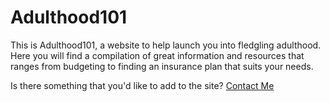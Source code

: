 # Adulthood101
 
This is Adulthood101, a website to help launch you into fledgling adulthood. Here you will find a compilation of great information and resources that ranges from budgeting to finding an insurance plan that suits your needs.

Is there something that you'd like to add to the site? [Contact Me](https://bangalia.github.io/Adulthood101/form.html)
